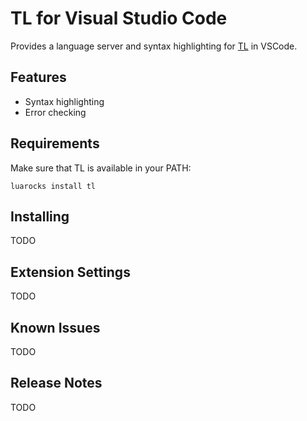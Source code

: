 # TL for Visual Studio Code

Provides a language server and syntax highlighting for [TL](https://github.com/hishamhm/tl) in VSCode.

## Features

- Syntax highlighting
- Error checking

## Requirements

Make sure that TL is available in your PATH:
```
luarocks install tl
```

## Installing

TODO

## Extension Settings

TODO

## Known Issues

TODO

## Release Notes

TODO

